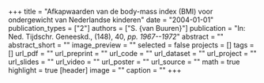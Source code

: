 +++
title = "Afkapwaarden van de body-mass index (BMI) voor ondergewicht van Nederlandse kinderen"
date = "2004-01-01"
publication_types = ["2"]
authors = ["S. {van Buuren}"]
publication = "In: Ned. Tijdschr. Geneeskd., (148), 40, _pp. 1967--1972_"
abstract = ""
abstract_short = ""
image_preview = ""
selected = false
projects = []
tags = []
url_pdf = ""
url_preprint = ""
url_code = ""
url_dataset = ""
url_project = ""
url_slides = ""
url_video = ""
url_poster = ""
url_source = ""
math = true
highlight = true
[header]
image = ""
caption = ""
+++
